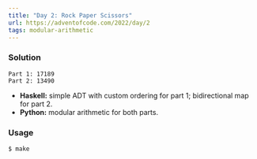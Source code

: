 ```yaml
---
title: "Day 2: Rock Paper Scissors"
url: https://adventofcode.com/2022/day/2
tags: modular-arithmetic
---
```


### Solution
```
Part 1: 17189
Part 2: 13490
```
- **Haskell:** simple ADT with custom ordering for part 1; bidirectional map for part 2.
- **Python:** modular arithmetic for both parts.

### Usage
```
$ make
```
